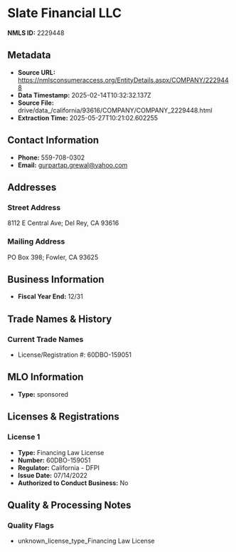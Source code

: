 # Slate Financial LLC

**NMLS ID:** 2229448

## Metadata
- **Source URL:** https://nmlsconsumeraccess.org/EntityDetails.aspx/COMPANY/2229448
- **Data Timestamp:** 2025-02-14T10:32:32.137Z
- **Source File:** drive/data_/california/93616/COMPANY/COMPANY_2229448.html
- **Extraction Time:** 2025-05-27T10:21:02.602255

## Contact Information
- **Phone:** 559-708-0302
- **Email:** gurpartap.grewal@yahoo.com

## Addresses
### Street Address
8112 E Central Ave; Del Rey, CA 93616

### Mailing Address
PO Box 398; Fowler, CA 93625

## Business Information
- **Fiscal Year End:** 12/31

## Trade Names & History
### Current Trade Names
- License/Registration #: 60DBO-159051

## MLO Information
- **Type:** sponsored

## Licenses & Registrations

### License 1
- **Type:** Financing Law License
- **Number:** 60DBO-159051
- **Regulator:** California - DFPI
- **Issue Date:** 07/14/2022
- **Authorized to Conduct Business:** No

## Quality & Processing Notes
### Quality Flags
- unknown_license_type_Financing Law License

